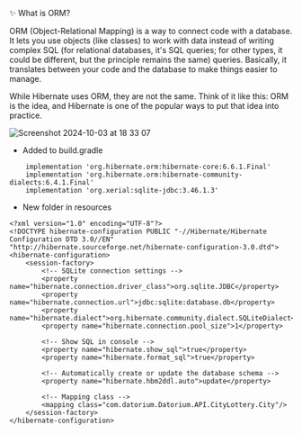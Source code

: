 ✨ What is ORM?

ORM (Object-Relational Mapping) is a way to connect code with a database. It lets you use objects (like classes) to work with data instead of writing complex SQL 
(for relational databases, it's SQL queries; for other types, it could be different, but the principle remains the same) queries. 
Basically, it translates between your code and the database to make things easier to manage.

While Hibernate uses ORM, they are not the same. Think of it like this: ORM is the idea, and Hibernate is one of the popular ways to put that idea into practice.

![Screenshot 2024-10-03 at 18 33 07](https://github.com/user-attachments/assets/47a62e82-bc93-4bc8-8d9a-698dc2f2c7b1)

* Added to build.gradle

```
    implementation 'org.hibernate.orm:hibernate-core:6.6.1.Final'
    implementation 'org.hibernate.orm:hibernate-community-dialects:6.4.1.Final'
    implementation 'org.xerial:sqlite-jdbc:3.46.1.3'
```

* New folder in resources

```
<?xml version="1.0" encoding="UTF-8"?>
<!DOCTYPE hibernate-configuration PUBLIC "-//Hibernate/Hibernate Configuration DTD 3.0//EN" "http://hibernate.sourceforge.net/hibernate-configuration-3.0.dtd">
<hibernate-configuration>
    <session-factory>
        <!-- SQLite connection settings -->
        <property name="hibernate.connection.driver_class">org.sqlite.JDBC</property>
        <property name="hibernate.connection.url">jdbc:sqlite:database.db</property>
        <property name="hibernate.dialect">org.hibernate.community.dialect.SQLiteDialect</property>
        <property name="hibernate.connection.pool_size">1</property>

        <!-- Show SQL in console -->
        <property name="hibernate.show_sql">true</property>
        <property name="hibernate.format_sql">true</property>

        <!-- Automatically create or update the database schema -->
        <property name="hibernate.hbm2ddl.auto">update</property>

        <!-- Mapping class -->
        <mapping class="com.datorium.Datorium.API.CityLottery.City"/>
    </session-factory>
</hibernate-configuration>
```

